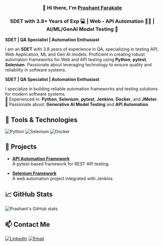 <h3 align="center">
  👋 Hi there, I'm <a href="https://www.linkedin.com/in/prashant-farakate-91a162191/" target="_blank">Prashant Farakate</a>
</h3>

<h3 align="center">
  SDET with 3.8+ Years of Exp 💻 | Web - API Automation 🧑‍💻 | AI/ML/GenAI Model Testing 🤖
</h3>

**SDET | QA Specialist | Automation Enthusiast**

<p align="left">
  I am an <strong>SDET</strong> with 3.8 years of experience in QA, specializing in testing API, Web Application, ML and Gen AI models.  
  Proficient in creating robust automation frameworks for Web and API testing using <strong>Python</strong>, <strong>pytest</strong>, <strong>Selenium</strong>.  
  Passionate about leveraging technology to ensure quality and reliability in software systems.
</p>

**SDET | QA Specialist | Automation Enthusiast**

I specialize in building reliable automation frameworks and testing solutions for modern software systems.  
🔹 Experienced in: **Python**, **Selenium**, **pytest**, **Jenkins**, **Docker**, and **JMeter**.  
🔹 Passionate about: **Generative AI Model Testing** and **API Automation**.

## 🔧 Tools & Technologies
![Python](https://img.shields.io/badge/-Python-3776AB?style=for-the-badge&logo=python&logoColor=white)
![Selenium](https://img.shields.io/badge/-Selenium-43B02A?style=for-the-badge&logo=selenium&logoColor=white)
![Docker](https://img.shields.io/badge/-Docker-2496ED?style=for-the-badge&logo=docker&logoColor=white)



## 📂 Projects
- **[API Automation Framework](#)**  
  A pytest-based framework for REST API testing.
  
- **[Selenium Framework](#)**  
  A web automation project integrated with Jenkins.



## 📈 GitHub Stats
![Prashant's GitHub stats](https://github-readme-stats.vercel.app/api?username=PrashantFarakate&show_icons=true&theme=radical)



## 📫 Contact Me
[![LinkedIn](https://img.shields.io/badge/LinkedIn-Prashant_Farakate-blue?style=flat&logo=linkedin)](https://www.linkedin.com/in/prashant-farakate-91a162191/)
[![Email](https://img.shields.io/badge/Email-prashantf18@gmail.com-red?style=flat&logo=gmail)](mailto:prashantf18@gmail.com)

<!--
**prashantFarakate/PrashantFarakate** is a ✨ _special_ ✨ repository because its `README.md` (this file) appears on your GitHub profile.

Here are some ideas to get you started:

- 🔭 I’m currently working on ...
- 🌱 I’m currently learning ...
- 👯 I’m looking to collaborate on ...
- 🤔 I’m looking for help with ...
- 💬 Ask me about ...
- 📫 How to reach me: ...
- 😄 Pronouns: ...
- ⚡ Fun fact: ...
-->
